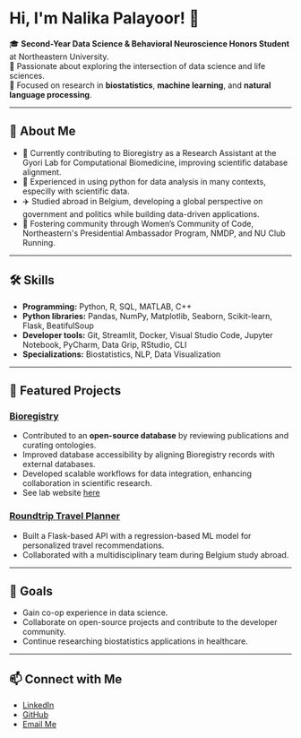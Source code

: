 # Hi, I'm Nalika Palayoor! 👋

🎓 **Second-Year Data Science & Behavioral Neuroscience Honors Student** at Northeastern University.  
🌱 Passionate about exploring the intersection of data science and life sciences.  
🔬 Focused on research in **biostatistics**, **machine learning**, and **natural language processing**.  

---

## 🌱 About Me  
- 🧠 Currently contributing to Bioregistry as a Research Assistant at the Gyori Lab for Computational Biomedicine, improving scientific database alignment.  
- 🔬 Experienced in using python for data analysis in many contexts, especilly with scientific data.
- ✈️ Studied abroad in Belgium, developing a global perspective on government and politics while building data-driven applications.  
- 🏃 Fostering community through Women’s Community of Code, Northeastern's Presidential Ambassador Program, NMDP, and NU Club Running.

---

## 🛠 Skills  
- **Programming:** Python, R, SQL, MATLAB, C++
- **Python libraries:** Pandas, NumPy, Matplotlib, Seaborn, Scikit-learn, Flask, BeatifulSoup 
- **Developer tools:** Git, Streamlit, Docker, Visual Studio Code, Jupyter Notebook, PyCharm, Data Grip, RStudio, CLI
- **Specializations:** Biostatistics, NLP, Data Visualization  

---

## 🌟 Featured Projects  
### [Bioregistry](https://github.com/nalikapalayoor/bioregistry)  
- Contributed to an **open-source database** by reviewing publications and curating ontologies.  
- Improved database accessibility by aligning Bioregistry records with external databases.  
- Developed scalable workflows for data integration, enhancing collaboration in scientific research.
- See lab website [here](https://gyorilab.github.io/)

### [Roundtrip Travel Planner](https://github.com/nalikapalayoor/RoundTripApp)
- Built a Flask-based API with a regression-based ML model for personalized travel recommendations.  
- Collaborated with a multidisciplinary team during Belgium study abroad.  


---

## 🚀 Goals  
- Gain co-op experience in data science.
- Collaborate on open-source projects and contribute to the developer community.  
- Continue researching biostatistics applications in healthcare.  

---

## 📫 Connect with Me  
- [LinkedIn](https://linkedin.com/in/nalika-palayoor)  
- [GitHub](https://github.com/nalikapalayoor)  
- [Email Me](mailto:palayoor.n@northeastern.edu)  
